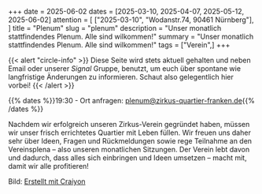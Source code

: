 +++
date = 2025-06-02
dates = [2025-03-10, 2025-04-07, 2025-05-12, 2025-06-02]
attention = [
    ["2025-03-10", "Wodanstr.74, 90461 Nürnberg"],
]
title = "Plenum"
slug =  "plenum"
description = "Unser monatlich stattfindendes Plenum. Alle sind wilkommen!"
summary = "Unser monatlich stattfindendes Plenum. Alle sind wilkommen!"
tags = ["Verein",]
+++

{{< alert "circle-info" >}}
Diese Seite wird stets aktuell gehalten und neben Email oder unserer *Signal* Gruppe, benutzt, um euch über spontane wie langfristige Änderungen zu informieren. Schaut also gelegentlich hier vorbei!
{{< /alert >}}

{{% dates %}}19:30 - Ort anfragen: plenum@zirkus-quartier-franken.de{{% /dates %}}

Nachdem wir erfolgreich unseren Zirkus-Verein gegründet haben, müssen wir unser frisch errichtetes Quartier mit Leben füllen. Wir freuen uns daher sehr über Ideen, Fragen und Rückmeldungen sowie rege Teilnahme an den Vereinsplena – also unseren monatlichen Sitzungen. Der Verein lebt davon und dadurch, dass alles sich einbringen und Ideen umsetzen – macht mit, damit wir alle profitieren!

Bild: [Erstellt mit Craiyon](https://www.craiyon.com/)


